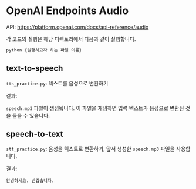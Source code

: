 # OpenAI Endpoints Audio

API: <https://platform.openai.com/docs/api-reference/audio>

각 코드의 실행은 해당 디렉토리에서 다음과 같이 실행합니다.

```bash
python {실행하고자 하는 파일 이름}
```

## text-to-speech

`tts_practice.py`: 텍스트를 음성으로 변환하기

결과:

`speech.mp3` 파일이 생성됩니다. 이 파일을 재생하면 입력 텍스트가 음성으로 변환된 것을 들을 수 있습니다.

## speech-to-text

`stt_practice.py`: 음성을 텍스트로 변환하기, 앞서 생성한 `speech.mp3` 파일을 사용합니다.

결과:

```text
안녕하세요. 반갑습니다.
```
